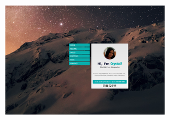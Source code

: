 ![screenshot](https://github.com/moseleygj/WebPages/blob/master/PersonalVCardPortfolio/Screenshot%20from%202017-09-10%2020-47-28.png)
